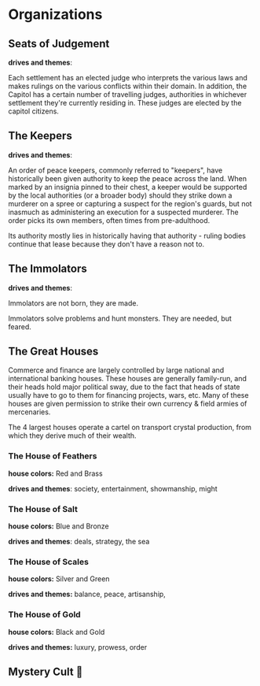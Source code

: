 # Organizations

## Seats of Judgement

**drives and themes**:

Each settlement has an elected judge who interprets the various laws and makes rulings on the various conflicts within their domain. In addition, the Capitol has a certain number of travelling judges, authorities in whichever settlement they're currently residing in. These judges are elected by the capitol citizens. 


## The Keepers

**drives and themes**:

An order of peace keepers, commonly referred to "keepers", have historically been given authority to keep the peace across the land. When marked by an insignia pinned to their chest, a keeper would be supported by the local authorities (or a broader body) should they strike down a murderer on a spree or capturing a suspect for the region's guards, but not inasmuch as administering an execution for a suspected murderer. The order picks its own members, often times from pre-adulthood. 

Its authority mostly lies in historically having that authority - ruling bodies continue that lease because they don't have a reason not to.

## The Immolators

**drives and themes**:

Immolators are not born, they are made.

Immolators solve problems and hunt monsters. They are needed, but feared.


## The Great Houses

Commerce and finance are largely controlled by large national and international banking houses. These houses are generally family-run, and their heads hold major political sway, due to the fact that heads of state usually have to go to them for financing projects, wars, etc. Many of these houses are given permission to strike their own currency & field armies of mercenaries. 

The 4 largest houses operate a cartel on transport crystal production, from which they derive much of their wealth.

### The House of Feathers
**house colors:** Red and Brass

**drives and themes**: society, entertainment, showmanship, might


### The House of Salt
**house colors:** Blue and Bronze

**drives and themes**: deals, strategy, the sea


### The House of Scales
**house colors:** Silver and Green

**drives and themes:** balance, peace, artisanship, 


### The House of Gold
**house colors:** Black and Gold

**drives and themes:** luxury, prowess, order

## Mystery Cult 👻